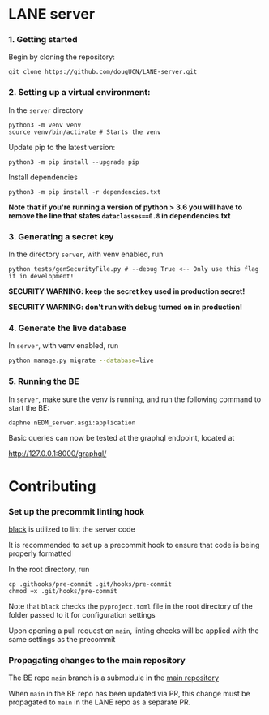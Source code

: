 # LANE server

### 1. Getting started

Begin by cloning the repository:

```
git clone https://github.com/dougUCN/LANE-server.git
```

### 2. Setting up a virtual environment:

In the `server` directory

```
python3 -m venv venv
source venv/bin/activate # Starts the venv
```

Update pip to the latest version:

```
python3 -m pip install --upgrade pip
```

Install dependencies

```
python3 -m pip install -r dependencies.txt
```

**Note that if you're running a version of python > 3.6 you will have to remove
the line that states `dataclasses==0.8` in dependencies.txt**

### 3. Generating a secret key

In the directory `server`, with venv enabled, run

```
python tests/genSecurityFile.py # --debug True <-- Only use this flag if in development!
```

**SECURITY WARNING: keep the secret key used in production secret!**

**SECURITY WARNING: don't run with debug turned on in production!**

### 4. Generate the live database

In `server`, with venv enabled, run

```bash
python manage.py migrate --database=live
```

### 5. Running the BE

In `server`, make sure the venv is running, and run the following command to start the BE:

```
daphne nEDM_server.asgi:application
```

Basic queries can now be tested at the graphql endpoint, located at

http://127.0.0.1:8000/graphql/

# Contributing

### Set up the precommit linting hook

[black](https://black.readthedocs.io/en/stable/) is utilized to lint the server code

It is recommended to set up a precommit hook to ensure that code is being properly formatted

In the root directory, run

```
cp .githooks/pre-commit .git/hooks/pre-commit
chmod +x .git/hooks/pre-commit
```

Note that `black` checks the `pyproject.toml` file in the root directory of the folder passed to it for configuration settings

Upon opening a pull request on `main`, linting checks will be applied with the same settings as the precommit

### Propagating changes to the main repository

The BE repo `main` branch is a submodule in the [main repository](https://github.com/dougUCN/LANE.git)

When `main` in the BE repo has been updated via PR, this change must be propagated to `main` in the LANE repo as a separate PR.
